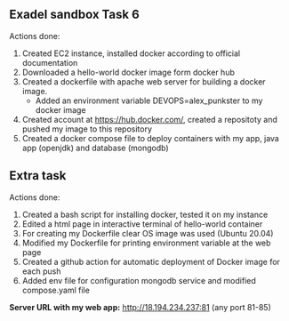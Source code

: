 ## Exadel sandbox Task 6

Actions done:
1. Created EC2 instance, installed docker according to official documentation
2. Downloaded a hello-world docker image form docker hub
3. Created a dockerfile with apache web server for building a docker image. 
   - Added an environment variable DEVOPS=alex_punkster to my docker image
4. Created account at https://hub.docker.com/, created a repositoty and pushed my image to this repository
5. Created a docker compose file to deploy containers with my app, java app (openjdk) and database (mongodb)


## Extra task

Actions done:
1. Created a bash script for installing docker, tested it on my instance
2. Edited a html page in interactive terminal of hello-world container
3. For creating my Dockerfile clear OS image was used (Ubuntu 20.04)
4. Modified my Dockerfile for printing environment variable at the web page
5. Created a github action for automatic deployment of Docker image for each push
6. Added env file for configuration mongodb service and modified compose.yaml file

**Server URL with my web app:** http://18.194.234.237:81 (any port 81-85)

